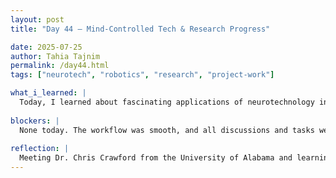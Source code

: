 ```yaml
---
layout: post
title: "Day 44 – Mind-Controlled Tech & Research Progress"

date: 2025-07-25
author: Tahia Tajnim
permalink: /day44.html
tags: ["neurotech", "robotics", "research", "project-work"]   

what_i_learned: |
  Today, I learned about fascinating applications of neurotechnology in controlling drones using brain waves and robots using muscle signals. We were introduced to these innovative projects through a short presentation and hands-on exploration. It was inspiring to see how brain-computer and muscle-machine interfaces are shaping the future of human-computer interaction. I gained insight into how bio-signals are acquired, processed, and translated into commands that machines can understand. This expanded my understanding of signal acquisition systems, wearable tech, and real-time control applications. Additionally, I strengthened my understanding of system design while working on the block diagram and writing the project summary for our research. This helped me better connect the dots between concept, implementation, and presentation.
  
blockers: |  
  None today. The workflow was smooth, and all discussions and tasks were productive.
  
reflection: |
  Meeting Dr. Chris Crawford from the University of Alabama and learning about his projects under the theme "Mind Meets Machine" was incredibly motivating. The hands-on experience gave me a new perspective on how human signals can be used for intelligent control systems. It was also a reminder of how interdisciplinary innovation combining neuroscience, engineering, and computer science—can lead to powerful, life-changing technologies. Later, we returned to our lab, met with our graduate mentor, and presented our progress. She provided thoughtful feedback and encouragement, which gave me a boost of confidence. I finalized updates to the block diagram and refined our project summary. Overall, it was a productive and inspiring day that made me feel more connected to both the goals of our research and the broader impact it can have.
---
```



